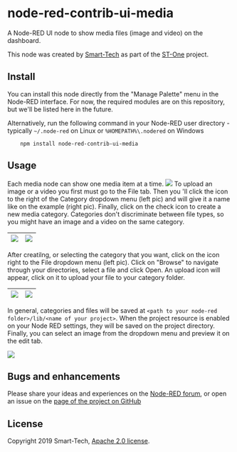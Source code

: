 node-red-contrib-ui-media
=====================
A Node-RED UI node to show media files (image and video) on the dashboard.

This node was created by [Smart-Tech](https://netsmarttech.com) as part of the [ST-One](https://netsmarttech.com/page/st-one) project.

Install
-----------

You can install this node directly from the "Manage Palette" menu in the Node-RED interface. For now, the required modules are on this repository, but we'll be listed here
in the future.

Alternatively, run the following command in your Node-RED user directory - typically `~/.node-red` on Linux or `%HOMEPATH%\.nodered` on Windows

        npm install node-red-contrib-ui-media

Usage
-----------

Each media node can show one media item at a time.
![](/images/example_pic.png)
To upload an image or a video you first must go to the File tab. Then you 'll click the icon to the right of the Category dropdown menu (left pic) and  will give it a name like on the example (right pic). Finally, click on the check icon to create a new media category. Categories don't discriminate between file types, so you might have an image and a video on the same category.

| ![](/images/example_create_category_1.png) | ![](/images/example_create_category_2.png) |
|:--------------------------------------:|:----------------------------:|

After creatilng, or selecting the category that you want, click on the icon right to the File dropdown menu (left pic). Click on "Browse" to navigate through your directories, select a file and click Open. An upload icon will appear, click on it to upload your file to your category folder.

| ![](/images/example_create_category_3.png) | ![](/images/example_create_category_4.png)|
|:--------------------------------------:|:----------------------------:|

In general, categories and files will be saved at `<path to your node-red folder>/lib/<name of your project>`. When the project resource is enabled on your Node RED settings, they will be saved on the project directory. Finally, you can select an image from the dropdown menu and preview it on the edit tab.

![](/images/example_create_category_5.png)

Bugs and enhancements
-----------

Please share your ideas and experiences on the [Node-RED forum](https://discourse.nodered.org/), or open an issue on the [page of the project on GitHub](https://github.com/netsmarttech/node-red-contrib-ui-media)

License
-----------
Copyright 2019 Smart-Tech, [Apache 2.0 license](LICENSE).
